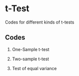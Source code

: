 # t-Test
Codes for different kinds of t-tests

## Codes

1. One-Sample t-test

2. Two-sample t-test

3. Test of equal variance
